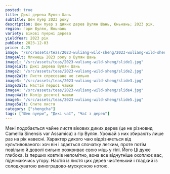 ```yaml
---
posted: true
title: Дикі дерева Вулян Шань
subtitle: Шен пуер 2023 року
description: Шен пуер з диких дерев Вулян Шань, Юньнань; 2023 рік.
region: гори Вулян, Юньнань
variety: вікові пуерні дерева
yieldYear: 2023 рік
pubDate: 2023-12-03
price: 4.25
image: "/src/assets/teas/2023-wuliang-wild-sheng/2023-wuliang-wild-sheng.jpg"
imageAlt: Млинець 2023 року з Вулян Шань
image1: "/src/assets/teas/2023-wuliang-wild-sheng/slide1.jpg"
image1alt: Дикі дерева Вулян Шань
image2: "/src/assets/teas/2023-wuliang-wild-sheng/slide2.jpg"
image2alt: Листя спресоване не сильно
image3: "/src/assets/teas/2023-wuliang-wild-sheng/slide3.jpg"
image3alt: Настій першої чашки
image4: "/src/assets/teas/2023-wuliang-wild-sheng/slide4.jpg"
image4alt: Колір десятої чашки
image5: "/src/assets/teas/2023-wuliang-wild-sheng/slide5.jpg"
image5alt: Спите листя
category: ["shengcha"]
tags: ["Шен пуери", "Дикі чаї", "Чаї з дерев"]
---
```


Мені подобається чайне листя вікових диких дерев (це не різновид Camellia Sinensis var Assamica) з гір Вулян. Урожай з них збирають лише раз на рік навесні. Характер дикого чаю відрізняється від культивованого: хоч він і здається спочатку легким, проте потім повільно й доволі сильно розкриває свою міць у тілі. Його Ці дуже глибока. Із перших ковтків непомітно, вона все відчутніше охоплює вас, піднімаючись угору. Настій із листя цих дерев чистенький і гладкий із солодкуватою виноградово-мускусною нотою.